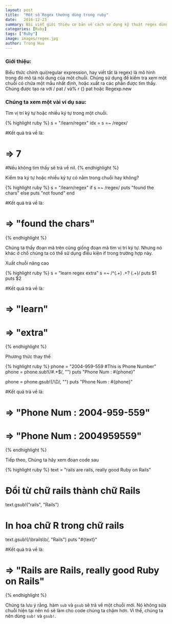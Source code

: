```yaml
---
layout: post
title:  "Một số Regex thường dùng trong ruby"
date:   2016-12-23
summary: Bài viết giới thiệu cơ bản về cách sử dụng kỹ thuật regex dùng để xử lý chuỗi trong ruby.
categories: [Ruby]
tags: ["Ruby"]
image: images/regex.jpg
author: Trong Huu
---
```


### Giới thiệu:

Biểu thức chính qui(regular expression, hay viết tắt là regex) là mô hình trong đó mô tả nội dung của một chuỗi. Chúng sử dụng để kiểm tra xem một chuỗi có chứa một mẫu nhất định, hoặc xuất ra các phần được tìm thấy. Chúng được tạo ra với / pat / và% r {} pat hoặc Regexp.new

### Chúng ta xem một vài ví dụ sau:

Tìm vị trí ký tự hoặc nhiều ký tự trong một chuỗi.

{% highlight ruby %}
s = "/learn/regex"
idx = s =~ /regex/

#Kết quả trả về là:
# => 7

#Nếu không tìm thấy sẽ trả về nil.
{% endhighlight %}

Kiểm tra ký tự hoặc nhiều ký tự có nằm trong chuỗi hay không?

{% highlight ruby %}
s = "/learn/regex"
if s =~ /regex/
  puts "found the chars"
else
  puts "not found"
end

#Kết quả trả về là:
# =>  "found the chars"
{% endhighlight %}

Chúng ta thấy đoạn mã trên cũng giống đoạn mã tìm vị trí ký tự. Nhưng nó khác ở chổ chúng ta có thể sử dụng điều kiện if trong trường hợp này.

Xuất chuỗi nâng cao

{% highlight ruby %}
s = "learn regex extra"
s =~ /^(.+) .+? (.+)/
puts $1
puts $2

#Kết quả trả về là:
#  => "learn"
#  => "extra"
{% endhighlight %}

Phương thức thay thế

{% highlight ruby %}
phone = "2004-959-559 #This is Phone Number"
phone = phone.sub!(/#.*$/, "")
puts "Phone Num : #{phone}"

phone = phone.gsub!(/\D/, "")
puts "Phone Num : #{phone}"

#Kết quả trả về là:

#  => "Phone Num : 2004-959-559"
#  => "Phone Num : 2004959559"
{% endhighlight %}

Tiếp theo, Chúng ta hãy xem đoạn code sau

{% highlight ruby %}
text = "rails are rails, really good Ruby on Rails"

# Đổi từ chữ rails thành chữ Rails
text.gsub!("rails", "Rails")

# In hoa chữ R trong chữ rails
text.gsub!(/\brails\b/, "Rails")
puts "#{text}"

#Kết quả trả về là:

#  => "Rails are Rails, really good Ruby on Rails"
{% endhighlight %}

Chúng ta lưu ý rằng. hàm ```sub``` và ```gsub``` sẽ trả về một chuỗi mới. Nó không sửa chuỗi hiện tại nên nó sẽ làm cho code chúng ta chậm hơn. Vì thế, chúng ta nên dùng ```sub!``` và ```gsub!```.
